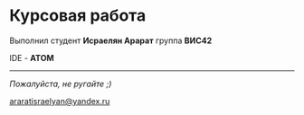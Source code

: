 # Курсовая работа


Выполнил студент **Исраелян Арарат** группа **ВИС42**

IDE - **ATOM**
***





*Пожалуйста, не ругайте ;)*

<araratisraelyan@yandex.ru>
